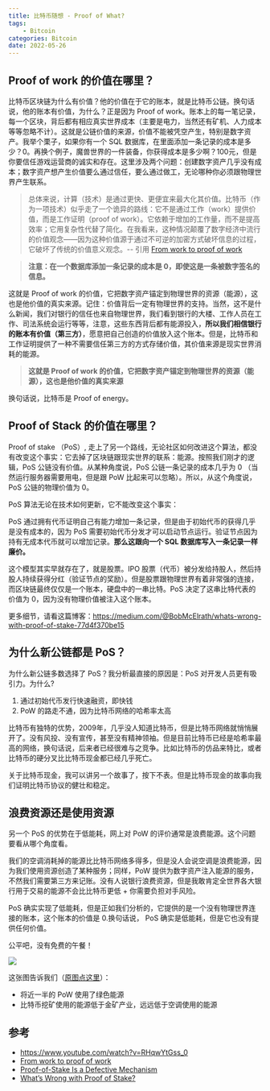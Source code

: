 ```yaml
---
title: 比特币随想 - Proof of What?
tags: 
    - Bitcoin
categories: Bitcoin
date: 2022-05-26
---
```


## Proof of work 的价值在哪里？

比特币区块链为什么有价值？他的价值在于它的账本，就是比特币公链。换句话说，他的账本有价值，为什么？正是因为 Proof of work。账本上的每一笔记录，每一个区块，背后都有相应真实世界成本（主要是电力，当然还有矿机、人力成本等等忽略不计）。这就是公链价值的来源，价值不能被凭空产生，特别是数字资产。我举个栗子，如果你有一个 SQL 数据库，在里面添加一条记录的成本是多少？0。再换个例子，魔兽世界的一件装备，你获得成本是多少啊？100元，但是你要信任游戏运营商的诚实和存在。这里涉及两个问题：创建数字资产几乎没有成本；数字资产想产生价值要么通过信任，要么通过做工，无论哪种你必须跟物理世界产生联系。

> 总体来说，计算（技术）是通过更快、更便宜来最大化其价值。比特币（作为一项技术）似乎走了一个诡异的路线：它不是通过工作（work）提供价值，而是工作证明（proof of work）。它依赖于增加的工作量，而不是提高效率；它用复杂性代替了简化。在我看来，这种情况颠覆了数字经济中流行的价值观念——因为这种价值源于通过不可逆的加密方式破坏信息的过程，它破坏了传统的价值意义观念。-- 引用 [From work to proof of work](https://www.journals.uchicago.edu/doi/epdf/10.1086/717303)

> **注意：在一个数据库添加一条记录的成本是 0，即使这是一条被数字签名的信息。**

这就是 Proof of work 的价值，它把数字资产锚定到物理世界的资源（能源），这也是他价值的真实来源。记住：价值背后一定有物理世界的支持。当然，这不是什么新闻，我们对银行的信任也来自物理世界，我们看到银行的大楼、工作人员在工作、司法系统会运行等等，注意，这些东西背后都有能源投入，**所以我们相信银行的账本有价值（第三方）**，愿意把自己创造的价值放入这个账本。但是，比特币和工作证明提供了一种不需要信任第三方的方式存储价值，其价值来源是现实世界消耗的能源。

> **这就是 Proof of work 的价值，它把数字资产锚定到物理世界的资源（能源），这也是他价值的真实来源**

换句话说，比特币是 Proof of energy。

## Proof of Stack 的价值在哪里？

Proof of stake （PoS）, 走上了另一个路线，无论社区如何改进这个算法，都没有改变这个事实：它去掉了区块链跟现实世界的联系：能源。按照我们刚才的逻辑，PoS 公链没有价值。从某种角度说，PoS 公链一条记录的成本几乎为 0 （当然运行服务器需要用电，但是跟 PoW 比起来可以忽略）。所以，从这个角度说，PoS 公链的物理价值为 0。

PoS 算法无论在技术如何更新，它不能改变这个事实：

PoS 通过拥有代币证明自己有能力增加一条记录，但是由于初始代币的获得几乎是没有成本的，因为 PoS 需要初始代币分发才可以启动节点运行。验证节点因为持有无成本代币就可以增加记录。**那么这跟向一个 SQL 数据库写入一条记录一样廉价。**

这个模型其实早就存在了，就是股票。IPO 股票（代币）被分发给持股人，然后持股人持续获得分红（验证节点的奖励）。但是股票跟物理世界有着非常强的连接，而区块链最终仅仅是一个账本，硬盘中的一串比特。PoS 决定了这串比特代表的价值为 0，因为没有物理价值被注入这个账本。

更多细节，请看这篇博客：https://medium.com/@BobMcElrath/whats-wrong-with-proof-of-stake-77d4f370be15

## 为什么新公链都是 PoS？

为什么新公链多数选择了 PoS？我分析最直接的原因是：PoS 对开发人员更有吸引力。为什么?

1. 通过初始代币发行快速融资，即快钱
2. PoW 的路走不通，因为比特币网络的哈希率太高

比特币有独特的优势，2009年，几乎没人知道比特币，但是比特币网络就悄悄展开了。没有风投、没有宣传，甚至没有精神领袖。但是目前比特币已经是哈希率最高的网络，换句话说，后来者已经很难与之竞争。比如比特币的仿品来特比，或者比特币的硬分叉比比特币现金都已经几乎死亡。

关于比特币现金，我可以讲另一个故事了，按下不表。但是比特币现金的故事向我们证明比特币协议的健壮和稳定。

## 浪费资源还是使用资源

另一个 PoS 的优势在于低能耗，网上对 PoW 的评价通常是浪费能源。这个问题要看从哪个角度看。

我们的空调消耗掉的能源比比特币网络多得多，但是没人会说空调是浪费能源，因为我们使用资源创造了某种服务；同样，PoW 提供为数字资产注入能源的服务，不然我们需要第三方来记账。没有人说银行浪费资源，但是我敢肯定全世界各大银行用于交易的能源不会比比特币更低 + 你需要负担对手风险。

PoS 确实实现了低能耗，但是正如我们分析的，它提供的是一个没有物理世界连接的账本，这个账本的价值是 0.换句话说， PoS 确实是低能耗，但是它也没有提供任何价值。

公平吧，没有免费的午餐！

![](https://i.imgur.com/1EOD1sz.png)

这张图告诉我们（[原图点这里](https://global-uploads.webflow.com/61d2416d1d63f07ecbfd010c/6269b2b0f7583e175cce2464_Key%20Facts%20on%20Bitcoin%20_%20the%20Environment-03%20_1_%20_1_%20_1_%20_1_%20(2).pdf)）：

- 将近一半的 PoW 使用了绿色能源
- 比特币挖矿使用的能源低于金矿产业，远远低于空调使用的能源

## 参考

- https://www.youtube.com/watch?v=RHqwYtGss_0
- [From work to proof of work](https://www.journals.uchicago.edu/doi/epdf/10.1086/717303)
- [Proof-of-Stake Is a Defective Mechanism](https://papers.ssrn.com/sol3/papers.cfm?abstract_id=4067739)
- [What’s Wrong with Proof of Stake?](https://medium.com/@BobMcElrath/whats-wrong-with-proof-of-stake-77d4f370be15)
